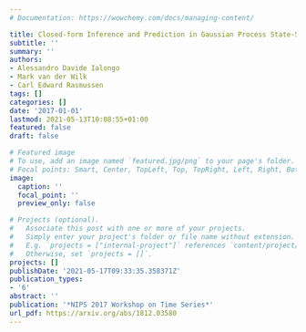 ```yaml
---
# Documentation: https://wowchemy.com/docs/managing-content/

title: Closed-form Inference and Prediction in Gaussian Process State-Space Models
subtitle: ''
summary: ''
authors:
- Alessandro Davide Ialongo
- Mark van der Wilk
- Carl Edward Rasmussen
tags: []
categories: []
date: '2017-01-01'
lastmod: 2021-05-13T10:08:55+01:00
featured: false
draft: false

# Featured image
# To use, add an image named `featured.jpg/png` to your page's folder.
# Focal points: Smart, Center, TopLeft, Top, TopRight, Left, Right, BottomLeft, Bottom, BottomRight.
image:
  caption: ''
  focal_point: ''
  preview_only: false

# Projects (optional).
#   Associate this post with one or more of your projects.
#   Simply enter your project's folder or file name without extension.
#   E.g. `projects = ["internal-project"]` references `content/project/deep-learning/index.md`.
#   Otherwise, set `projects = []`.
projects: []
publishDate: '2021-05-17T09:33:35.358371Z'
publication_types:
- '6'
abstract: ''
publication: '*NIPS 2017 Workshop on Time Series*'
url_pdf: https://arxiv.org/abs/1812.03580
---
```

